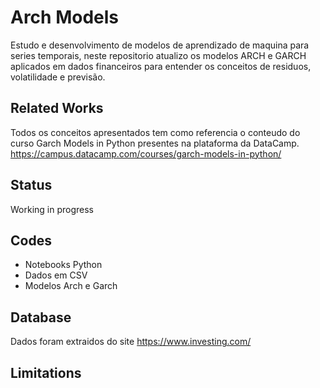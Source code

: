 # Arch Models

Estudo e desenvolvimento de modelos de aprendizado de maquina para series temporais, neste repositorio atualizo os modelos ARCH e GARCH aplicados em dados financeiros para entender os conceitos de residuos, volatilidade e previsão.

## Related Works

Todos os conceitos apresentados tem como referencia o conteudo do curso Garch Models in Python presentes na plataforma da DataCamp. https://campus.datacamp.com/courses/garch-models-in-python/

## Status

Working in progress

## Codes

* Notebooks Python
* Dados em CSV
* Modelos Arch e Garch

## Database

Dados foram extraidos do site https://www.investing.com/

## Limitations

